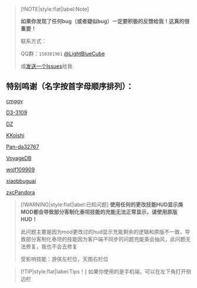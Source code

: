 > [!NOTE|style:flat|label:Note]
>
> **如果你发现了任何bug（或者疑似bug）一定要积极的反馈给我！这真的很重要！**
>
> 联系方式：
>
> QQ群：`150381961` [@LightBlueCube](https://github.com/LightBlueCube)
>
> 或[发送一个Issues](https://github.com/LightBlueCube/ifpdocs/issues/new)给我

## 特别鸣谢（名字按首字母顺序排列）：

[cmggy](https://github.com/cmggy)

[D3-3109](https://github.com/D3-3109)

[DZ](https://github.com/Ghroth-follower)

[KKoishi](https://github.com/Koishi-Satori)

[Pan-da32767](https://github.com/Pan-da32767)

[VoyageDB](https://github.com/DBmaoha)

[wolf109909](https://github.com/wolf109909)

[xiaobbuguai](https://github.com/xiaobbuguai)

[zxcPandora](https://github.com/zxcPandora)

> [!WARNING|style:flat|label:已知问题]
> **使用任何的更改技能HUD显示类MOD都会导致部分客制化泰坦技能的充能无法正常显示，请使用原版HUD！**
>
> 此问题主要是因为mod更改过的hud显示充能剩余的逻辑和原版不一致，导致部分客制化泰坦的技能因为客户端不同步的问题充能条会抽风，此问题无法修复，我也不会去修复
>
> 受影响技能：游侠左栏位，天图右栏位

> [!TIP|style:flat|label:Tips！]
> 如果你使用的是手机端，可以在左下角打开侧边栏
